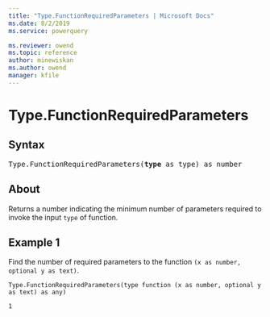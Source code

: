 ```yaml
---
title: "Type.FunctionRequiredParameters | Microsoft Docs"
ms.date: 8/2/2019
ms.service: powerquery

ms.reviewer: owend
ms.topic: reference
author: minewiskan
ms.author: owend
manager: kfile
---
```

# Type.FunctionRequiredParameters

## Syntax

<pre>
Type.FunctionRequiredParameters(<b>type</b> as type) as number  
</pre>
  
## About  
Returns a number indicating the minimum number of parameters required to invoke the input `type` of function.

## Example 1
Find the number of required parameters to the function `(x as number, optional y as text)`.

```powerquery-m
Type.FunctionRequiredParameters(type function (x as number, optional y as text) as any)
```

`1`
